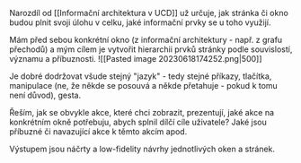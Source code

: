 Narozdíl od [[Informační architektura v UCD]] už určuje, jak stránka či okno budou plnit svoji úlohu v celku, jaké informační prvky se u toho využijí.

Mám před sebou konkrétní okno (z informační architektury - např. z grafu přechodů) a mým cílem je vytvořit hierarchii prvků stránky podle souvislostí, významu a příbuznosti.
![[Pasted image 20230618174252.png|500]]

Je dobré dodržovat všude stejný "jazyk" - tedy stejné příkazy, tlačítka, manipulace (ne, že někde se posouvá a někde přetahuje - pokud k tomu není důvod), gesta.

Řeším, jak se obvykle akce, které chci zobrazit, prezentují, jaké akce na konkrétním okně potřebuju, abych splnil dílčí cíle uživatele? Jaké jsou příbuzné či navazující akce k těmto akcím apod.

Výstupem jsou náčrty a low-fidelity návrhy jednotlivých oken a stránek.